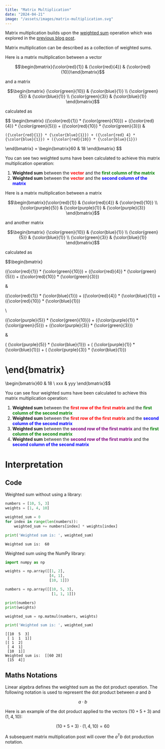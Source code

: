 ```yaml
---
title: "Matrix Multiplication"
date: "2024-04-21"
image: "/assets/images/matrix-multiplication.svg"
---
```


Matrix multiplication builds upon the [weighted sum](https://mike-sole.github.io/machine-learning-building-blocks/2024/04/06/weighted-sum.html) operation which was explored in the [previous blog post](https://mike-sole.github.io/machine-learning-building-blocks/2024/04/06/weighted-sum.html).

Matrix multiplication can be described as a collection of weighted sums. 

Here is a matrix multiplication between a vector 

$$\begin{bmatrix}{\color{red}{1}} & {\color{red}{4}} & {\color{red}{10}}\end{bmatrix}$$ 

and a matrix 

$$\begin{bmatrix} {\color{green}{10}} & {\color{blue}{1}} \\ {\color{green}{5}} & {\color{blue}{1}}  \\ {\color{green}{3}} & {\color{blue}{1}} \end{bmatrix}$$

calculated as

$$
\begin{bmatrix}
    ({\color{red}{1}} * {\color{green}{10}}) + ({\color{red}{4}} * {\color{green}{5}}) + ({\color{red}{10}} * {\color{green}{3}}) & 
    
    ({\color{red}{1}} * {\color{blue}{1}}) + ({\color{red} 4} * {\color{blue}{1}}) + ({\color{red}{10}} * {\color{blue}{1}}) 
\end{bmatrix} 
= \begin{bmatrix}60 & 18 \end{bmatrix}
$$ 

You can see two weighted sums have been calculated to achieve this matrix multiplication operation:
1. **Weighted sum** between the **<span style="color: red;">vector</span>** and the **<span style="color: green;">first column of the matrix</span>**
2. **Weighted sum** between the **<span style="color: red;">vector</span>** and the **<span style="color: blue;">second column of the matrix</span>**

Here is a matrix multiplication between a matrix 

$$\begin{bmatrix}{\color{red}{1}} & {\color{red}{4}} & {\color{red}{10}} \\ {\color{purple}{5}} & {\color{purple}{1}} & {\color{purple}{3}} \end{bmatrix}$$ 

and another matrix

$$\begin{bmatrix} {\color{green}{10}} & {\color{blue}{1}} \\ {\color{green}{5}} & {\color{blue}{1}}  \\ {\color{green}{3}} & {\color{blue}{1}} \end{bmatrix}$$

calculated as

$$\begin{bmatrix}

({\color{red}{1}} * {\color{green}{10}}) + ({\color{red}{4}} * {\color{green}{5}}) + ({\color{red}{10}} *  {\color{green}{3}}) 

& 

({\color{red}{1}} * {\color{blue}{1}}) + ({\color{red}{4}} * {\color{blue}{1}}) + ({\color{red}{10}} * {\color{blue}{1}}) 

\\ 

({\color{purple}{5}} *  {\color{green}{10}}) + ({\color{purple}{1}} *  {\color{green}{5}}) + ({\color{purple}{3}} *  {\color{green}{3}}) 

& 

( {\color{purple}{5}} * {\color{blue}{1}}) + ( {\color{purple}{1}} * {\color{blue}{1}}) + ( {\color{purple}{3}} * {\color{blue}{1}})

\end{bmatrix} 
= 
\begin{bmatrix}60 & 18 \\ xxx & yyy 
\end{bmatrix}$$ 

You can see four weighted sums have been calculated to achieve this matrix multiplication operation:
1. **Weighted sum** between the **<span style="color: red;">first row of the first matrix</span>** and the **<span style="color: green;">first column of the second matrix</span>**
2. **Weighted sum** between the **<span style="color: red;">first row of the first matrix</span>** and the **<span style="color: blue;">second column of the second matrix</span>**
3. **Weighted sum** between the **<span style="color: purple;">second row of the first matrix</span>** and the **<span style="color: green;">first column of the second matrix</span>**
5. **Weighted sum** between the **<span style="color: purple;">second row of the first matrix</span>** and the **<span style="color: blue;">second column of the second matrix</span>**





# Interpretation



## Code

Weighted sum without using a library:


```python
numbers = [10, 5, 3]
weights = [1, 4, 10]

weighted_sum = 0
for index in range(len(numbers)):
    weighted_sum += numbers[index] * weights[index]

print('Weighted sum is: ', weighted_sum)
```

    Weighted sum is:  60


Weighted sum using the NumPy library:


```python
import numpy as np

weights = np.array([[1, 2], 
                    [4, 1], 
                    [10, 1]])

numbers = np.array([[10, 5, 3],
                     [1, 1, 1]])

print(numbers)
print(weights)

weighted_sum = np.matmul(numbers, weights)

print('Weighted sum is: ', weighted_sum)
```

    [[10  5  3]
     [ 1  1  1]]
    [[ 1  2]
     [ 4  1]
     [10  1]]
    Weighted sum is:  [[60 28]
     [15  4]]


## Maths Notations

Linear algebra defines the weighted sum as the dot product operation. The following notation is used to represent the dot product between $a$ and $b$

$$
  a \cdot b
$$

Here is an example of the dot product applied to the vectors $(10 + 5 + 3)$ and $(1, 4, 10)$:

$$
  (10 + 5 + 3) \cdot (1, 4, 10) = 60
$$

A subsequent matrix multiplication post will cover the $a^\mathsf{T}b$ dot production notation. 
